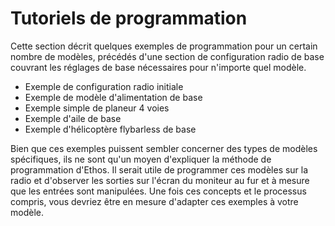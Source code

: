 # Tutoriels de programmation

Cette section décrit quelques exemples de programmation pour un certain nombre de modèles, précédés d'une section de configuration radio de base couvrant les réglages de base nécessaires pour n'importe quel modèle.
- Exemple de configuration radio initiale
- Exemple de modèle d'alimentation de base
- Exemple simple de planeur 4 voies
- Exemple d'aile de base
- Exemple d'hélicoptère flybarless de base

Bien que ces exemples puissent sembler concerner des types de modèles spécifiques, ils ne sont qu'un moyen d'expliquer la méthode de programmation d'Ethos. Il serait utile de programmer ces modèles sur la radio et d'observer les sorties sur l'écran du moniteur au fur et à mesure que les entrées sont manipulées. Une fois ces concepts et le processus compris, vous devriez être en mesure d'adapter ces exemples à votre modèle.